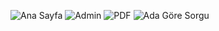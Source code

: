 ![Ana Sayfa](https://user-images.githubusercontent.com/81774369/154800504-58957d36-f127-42c5-a2f4-7084962b897e.PNG)
![Admin](https://user-images.githubusercontent.com/81774369/154800510-21cd91ce-ee8b-46e6-b18f-69dbe2c0efcf.PNG)
![PDF](https://user-images.githubusercontent.com/81774369/154800515-dd0cd794-15b9-4937-8cba-e8a04f829dd7.PNG)
![Ada Göre Sorgu](https://user-images.githubusercontent.com/81774369/154800521-b11ba93d-ad13-4f59-a9a8-ee10601968c3.PNG)
